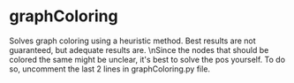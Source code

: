 # graphColoring

Solves graph coloring using a heuristic method. Best results are not guaranteed, but adequate results are.
\nSince the nodes that should be colored the same might be unclear, it's best to solve the pos yourself. To do so, uncomment the last 2 lines in graphColoring.py file.
